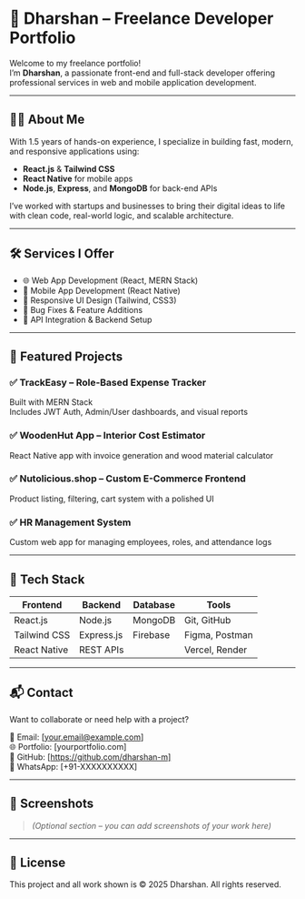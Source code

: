 # 🚀 Dharshan – Freelance Developer Portfolio

Welcome to my freelance portfolio!  
I’m **Dharshan**, a passionate front-end and full-stack developer offering professional services in web and mobile application development.

---

## 👨‍💻 About Me

With 1.5 years of hands-on experience, I specialize in building fast, modern, and responsive applications using:

- **React.js** & **Tailwind CSS**
- **React Native** for mobile apps
- **Node.js**, **Express**, and **MongoDB** for back-end APIs

I’ve worked with startups and businesses to bring their digital ideas to life with clean code, real-world logic, and scalable architecture.

---

## 🛠️ Services I Offer

- 🌐 Web App Development (React, MERN Stack)
- 📱 Mobile App Development (React Native)
- 🎨 Responsive UI Design (Tailwind, CSS3)
- 🐛 Bug Fixes & Feature Additions
- 🔐 API Integration & Backend Setup

---

## 📂 Featured Projects

### ✅ TrackEasy – Role-Based Expense Tracker
Built with MERN Stack  
Includes JWT Auth, Admin/User dashboards, and visual reports

### ✅ WoodenHut App – Interior Cost Estimator
React Native app with invoice generation and wood material calculator

### ✅ Nutolicious.shop – Custom E-Commerce Frontend
Product listing, filtering, cart system with a polished UI

### ✅ HR Management System
Custom web app for managing employees, roles, and attendance logs

---

## 🧱 Tech Stack

| Frontend      | Backend        | Database  | Tools           |
|---------------|----------------|-----------|------------------|
| React.js      | Node.js        | MongoDB   | Git, GitHub      |
| Tailwind CSS  | Express.js     | Firebase  | Figma, Postman   |
| React Native  | REST APIs      |           | Vercel, Render   |

---

## 📬 Contact

Want to collaborate or need help with a project?

📧 Email: [your.email@example.com]  
🌐 Portfolio: [yourportfolio.com]  
🐙 GitHub: [https://github.com/dharshan-m]  
📱 WhatsApp: [+91-XXXXXXXXXX]

---

## 📸 Screenshots

> _(Optional section – you can add screenshots of your work here)_

---

## 📜 License

This project and all work shown is © 2025 Dharshan. All rights reserved.
